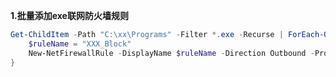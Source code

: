 **1.批量添加exe联网防火墙规则**

```powershell
Get-ChildItem -Path "C:\xx\Programs" -Filter *.exe -Recurse | ForEach-Object {
    $ruleName = "XXX_Block"
    New-NetFirewallRule -DisplayName $ruleName -Direction Outbound -Program $_.FullName -Action Block
}
```
